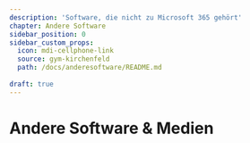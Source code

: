 ```yaml
---
description: 'Software, die nicht zu Microsoft 365 gehört'
chapter: Andere Software
sidebar_position: 0
sidebar_custom_props:
  icon: mdi-cellphone-link
  source: gym-kirchenfeld
  path: /docs/anderesoftware/README.md
  
draft: true
---
```


# Andere Software & Medien

<FeatureCategories/>
